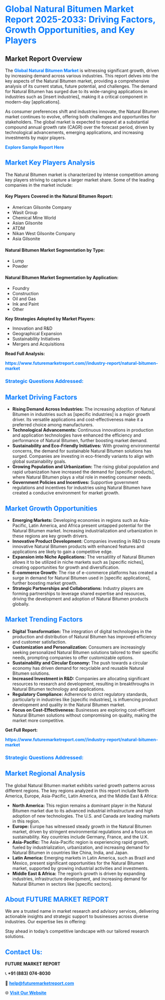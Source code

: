 <h1 style="color: #007BFF;">Global Natural Bitumen Market Report 2025-2033: Driving Factors, Growth Opportunities, and Key Players</h1>

<section id="overview">
<h2>Market Report Overview</h2>
<p>The <a href="https://www.futuremarketreport.com//industry-report/natural-bitumen-market" style="color: #007BFF; text-decoration: none;"><strong>Global Natural Bitumen Market</strong></a> is witnessing significant growth, driven by increasing demand across various industries. This report delves into the key aspects of the Natural Bitumen market, providing a comprehensive analysis of its current status, future potential, and challenges. The demand for Natural Bitumen has surged due to its wide-ranging applications in industries such as [insert industries], making it a critical component in modern-day [applications].</p>
<p>As consumer preferences shift and industries innovate, the Natural Bitumen market continues to evolve, offering both challenges and opportunities for stakeholders. The global market is expected to expand at a substantial compound annual growth rate (CAGR) over the forecast period, driven by technological advancements, emerging applications, and increasing investments by major players.</p>
</section>

<section id="overview">
<p><a href="https://www.futuremarketreport.com//request-sample/reportId=59180" style="color: #007BFF; text-decoration: none;"><strong>Explore Sample Report Here</strong></a></p>
</section>

<section id="key-players">
<h2 style="color: #007BFF;">Market Key Players Analysis</h2>
<p>The Natural Bitumen market is characterized by intense competition among key players striving to capture a larger market share. Some of the leading companies in the market include:</p>
<h4>Key Players Covered in the Natural Bitumen Report:</h4>
<ul><li>American Gilsonite Company</li><li>Wasit Group</li><li>Chemical Mine World</li><li>Asian Gilsonite</li><li>ATDM</li><li>Nikan West Gilsonite Company</li><li>Asia Gilsonite</li></ul>
<h4>Natural Bitumen Market Segmentation by Type:</h4>
<ul><li>Lump</li><li>Powder</li></ul>

<h4>Natural Bitumen Market Segmentation by Application:</h4>
<ul><li>Foundry</li><li>Construction</li><li>Oil and Gas</li><li>Ink and Paint</li><li>Other</li></ul>
<p><strong>Key Strategies Adopted by Market Players:</strong></p>
<ul>
<li>Innovation and R&D</li>
<li>Geographical Expansion</li>
<li>Sustainability Initiatives</li>
<li>Mergers and Acquisitions</li>
</ul>
</section>

<section>
<p><strong>Read Full Analysis: </strong></p><a href="https://www.futuremarketreport.com//industry-report/natural-bitumen-market" style="color: #007BFF; text-decoration: none;"><strong>https://www.futuremarketreport.com//industry-report/natural-bitumen-market</strong></a>
<h3 style="color: #007BFF;">Strategic Questions Addressed:</h3>
</section>

<section id="driving-factors">
<h2 style="color: #007BFF;">Market Driving Factors</h2>
<ul>
<li><strong>Rising Demand Across Industries:</strong> The increasing adoption of Natural Bitumen in industries such as [specific industries] is a major growth driver. Its versatile applications and cost-effectiveness make it a preferred choice among manufacturers.</li>
<li><strong>Technological Advancements:</strong> Continuous innovations in production and application technologies have enhanced the efficiency and performance of Natural Bitumen, further boosting market demand.</li>
<li><strong>Sustainability and Eco-Friendly Initiatives:</strong> With growing environmental concerns, the demand for sustainable Natural Bitumen solutions has surged. Companies are investing in eco-friendly variants to align with global sustainability goals.</li>
<li><strong>Growing Population and Urbanization:</strong> The rising global population and rapid urbanization have increased the demand for [specific products], where Natural Bitumen plays a vital role in meeting consumer needs.</li>
<li><strong>Government Policies and Incentives:</strong> Supportive government regulations and incentives for industries using Natural Bitumen have created a conducive environment for market growth.</li>
</ul>
</section>

<section id="growth-opportunities">
<h2 style="color: #007BFF;">Market Growth Opportunities</h2>
<ul>
<li><strong>Emerging Markets:</strong> Developing economies in regions such as Asia-Pacific, Latin America, and Africa present untapped potential for the Natural Bitumen market. Increasing industrialization and urbanization in these regions are key growth drivers.</li>
<li><strong>Innovative Product Development:</strong> Companies investing in R&D to create innovative Natural Bitumen products with enhanced features and applications are likely to gain a competitive edge.</li>
<li><strong>Expansion into Niche Applications:</strong> The versatility of Natural Bitumen allows it to be utilized in niche markets such as [specific niches], creating opportunities for growth and diversification.</li>
<li><strong>E-commerce Growth:</strong> The rise of e-commerce platforms has created a surge in demand for Natural Bitumen used in [specific applications], further boosting market growth.</li>
<li><strong>Strategic Partnerships and Collaborations:</strong> Industry players are forming partnerships to leverage shared expertise and resources, driving the development and adoption of Natural Bitumen products globally.</li>
</ul>
</section>

<section id="trending-factors">
<h2 style="color: #007BFF;">Market Trending Factors</h2>
<ul>
<li><strong>Digital Transformation:</strong> The integration of digital technologies in the production and distribution of Natural Bitumen has improved efficiency and customer satisfaction.</li>
<li><strong>Customization and Personalization:</strong> Consumers are increasingly seeking personalized Natural Bitumen solutions tailored to their specific needs, prompting companies to offer customizable options.</li>
<li><strong>Sustainability and Circular Economy:</strong> The push towards a circular economy has driven demand for recyclable and reusable Natural Bitumen solutions.</li>
<li><strong>Increased Investment in R&D:</strong> Companies are allocating significant resources to research and development, resulting in breakthroughs in Natural Bitumen technology and applications.</li>
<li><strong>Regulatory Compliance:</strong> Adherence to strict regulatory standards, particularly in industries like [specific industries], is influencing product development and quality in the Natural Bitumen market.</li>
<li><strong>Focus on Cost-Effectiveness:</strong> Businesses are exploring cost-efficient Natural Bitumen solutions without compromising on quality, making the market more competitive.</li>
</ul>
</section>

<section>
<p><strong>Get Full Report: </strong></p><a href="https://www.futuremarketreport.com//industry-report/natural-bitumen-market" style="color: #007BFF; text-decoration: none;"><strong>https://www.futuremarketreport.com//industry-report/natural-bitumen-market</strong></a>
<h3 style="color: #007BFF;">Strategic Questions Addressed:</h3>
</section>


<section id="regional-analysis">
<h2 style="color: #007BFF;">Market Regional Analysis</h2>
<p>The global Natural Bitumen market exhibits varied growth patterns across different regions. The key regions analyzed in this report include North America, Europe, Asia-Pacific, Latin America, and the Middle East & Africa:</p>
<ul>
<li><strong>North America:</strong> This region remains a dominant player in the Natural Bitumen market due to its advanced industrial infrastructure and high adoption of new technologies. The U.S. and Canada are leading markets in this region.</li>
<li><strong>Europe:</strong> Europe has witnessed steady growth in the Natural Bitumen market, driven by stringent environmental regulations and a focus on sustainability. Key countries include Germany, France, and the U.K.</li>
<li><strong>Asia-Pacific:</strong> The Asia-Pacific region is experiencing rapid growth, fueled by industrialization, urbanization, and increasing demand for Natural Bitumen in countries like China, India, and Japan.</li>
<li><strong>Latin America:</strong> Emerging markets in Latin America, such as Brazil and Mexico, present significant opportunities for the Natural Bitumen market, supported by growing industrial activities and investments.</li>
<li><strong>Middle East & Africa:</strong> The region’s growth is driven by expanding industries, infrastructure development, and increasing demand for Natural Bitumen in sectors like [specific sectors].</li>
</ul>
</section>

<footer>
<h2 style="color: #007BFF;">About FUTURE MARKET REPORT</h2>
<p>We are a trusted name in market research and advisory services, delivering actionable insights and strategic support to businesses across diverse industries. Our expertise lies in offering:</p>

<p>Stay ahead in today’s competitive landscape with our tailored research solutions.</p>

<h2 style="color: #007BFF;">Contact Us:</h2>
<p><strong>FUTURE MARKET REPORT</strong></p>
<p>📞 <strong>+91 (883) 074-8030</strong></p>
<p>📧 <strong><a href="mailto:help@futuremarketreport.com" style="color: #007BFF;">help@futuremarketreport.com</a></strong></p>
<p>🌐 <strong><a href="https://www.futuremarketreport.com/" style="color: #007BFF;">Visit Our Website</a></strong></p>
</footer>